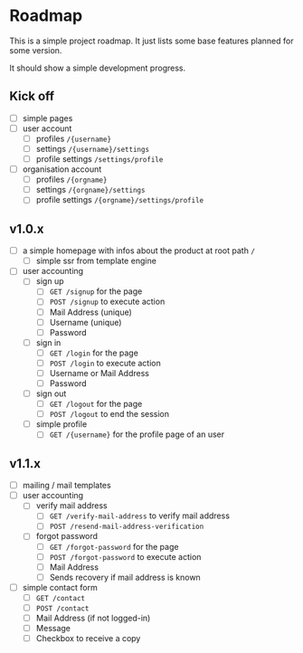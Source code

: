 # Roadmap

This is a simple project roadmap.
It just lists some base features planned for some version.

It should show a simple development progress.

## Kick off

- [ ] simple pages
- [ ] user account
    - [ ] profiles `/{username}`
    - [ ] settings `/{username}/settings`
    - [ ] profile settings `/settings/profile`
- [ ] organisation account
    - [ ] profiles `/{orgname}`
    - [ ] settings `/{orgname}/settings`
    - [ ] profile settings `/{orgname}/settings/profile`

## v1.0.x

- [ ] a simple homepage with infos about the product at root path `/`
    - [ ] simple ssr from template engine
- [ ] user accounting
    - [ ] sign up
        - [ ] `GET /signup` for the page
        - [ ] `POST /signup` to execute action
        - [ ] Mail Address (unique)
        - [ ] Username (unique)
        - [ ] Password
    - [ ] sign in
        - [ ] `GET /login` for the page
        - [ ] `POST /login` to execute action
        - [ ] Username or Mail Address
        - [ ] Password
    - [ ] sign out
        - [ ] `GET /logout` for the page
        - [ ] `POST /logout` to end the session
    - [ ] simple profile
        - [ ] `GET /{username}` for the profile page of an user

## v1.1.x

- [ ] mailing / mail templates
- [ ] user accounting
    - [ ] verify mail address
        - [ ] `GET /verify-mail-address` to verify mail address
        - [ ] `POST /resend-mail-address-verification`
    - [ ] forgot password
        - [ ] `GET /forgot-password` for the page
        - [ ] `POST /forgot-password` to execute action
        - [ ] Mail Address
        - [ ] Sends recovery if mail address is known
- [ ] simple contact form
    - [ ] `GET /contact`
    - [ ] `POST /contact`
    - [ ] Mail Address (if not logged-in)
    - [ ] Message
    - [ ] Checkbox to receive a copy
